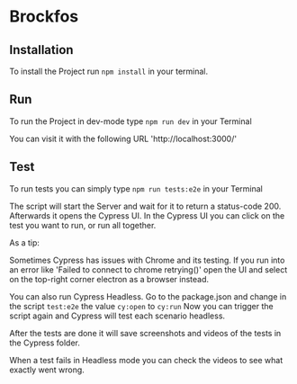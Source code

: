 # Brockfos

## Installation

To install the Project run `npm install` in your terminal.

## Run

To run the Project in dev-mode type `npm run dev` in your Terminal

You can visit it with the following URL 'http://localhost:3000/'

## Test

To run tests you can simply type `npm run tests:e2e` in your Terminal

The script will start the Server and wait for it to return a status-code 200.
Afterwards it opens the Cypress UI.
In the Cypress UI you can click on the test you want to run, or run all together.

As a tip:

Sometimes Cypress has issues with Chrome and its testing.
If you run into an error like 'Failed to connect to chrome retrying()' open the UI and select on the top-right corner electron as a browser instead.

You can also run Cypress Headless.
Go to the package.json and change in the script `test:e2e` the value `cy:open` to `cy:run`
Now you can trigger the script again and Cypress will test each scenario headless.

After the tests are done it will save screenshots and videos of the tests in the Cypress folder.

When a test fails in Headless mode you can check the videos to see what exactly went wrong.
